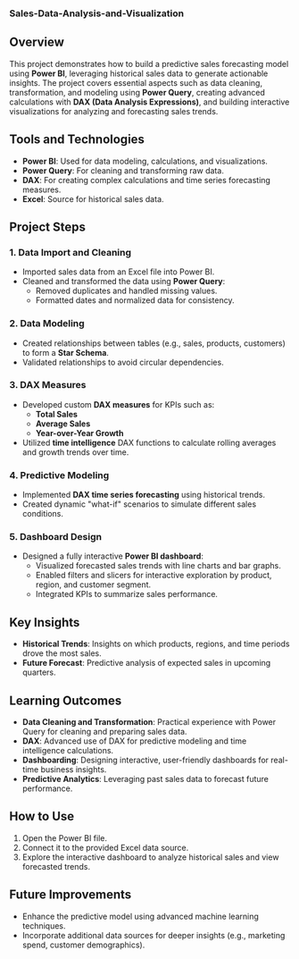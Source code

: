 ### **Sales-Data-Analysis-and-Visualization**

## Overview
This project demonstrates how to build a predictive sales forecasting model using **Power BI**, leveraging historical sales data to generate actionable insights. The project covers essential aspects such as data cleaning, transformation, and modeling using **Power Query**, creating advanced calculations with **DAX (Data Analysis Expressions)**, and building interactive visualizations for analyzing and forecasting sales trends. 

## Tools and Technologies
- **Power BI**: Used for data modeling, calculations, and visualizations.
- **Power Query**: For cleaning and transforming raw data.
- **DAX**: For creating complex calculations and time series forecasting measures.
- **Excel**: Source for historical sales data.

## Project Steps

### 1. Data Import and Cleaning
- Imported sales data from an Excel file into Power BI.
- Cleaned and transformed the data using **Power Query**:
  - Removed duplicates and handled missing values.
  - Formatted dates and normalized data for consistency.
  
### 2. Data Modeling
- Created relationships between tables (e.g., sales, products, customers) to form a **Star Schema**.
- Validated relationships to avoid circular dependencies.

### 3. DAX Measures
- Developed custom **DAX measures** for KPIs such as:
  - **Total Sales**
  - **Average Sales**
  - **Year-over-Year Growth**
- Utilized **time intelligence** DAX functions to calculate rolling averages and growth trends over time.

### 4. Predictive Modeling
- Implemented **DAX time series forecasting** using historical trends.
- Created dynamic "what-if" scenarios to simulate different sales conditions.

### 5. Dashboard Design
- Designed a fully interactive **Power BI dashboard**:
  - Visualized forecasted sales trends with line charts and bar graphs.
  - Enabled filters and slicers for interactive exploration by product, region, and customer segment.
  - Integrated KPIs to summarize sales performance.

## Key Insights
- **Historical Trends**: Insights on which products, regions, and time periods drove the most sales.
- **Future Forecast**: Predictive analysis of expected sales in upcoming quarters.
  
## Learning Outcomes
- **Data Cleaning and Transformation**: Practical experience with Power Query for cleaning and preparing sales data.
- **DAX**: Advanced use of DAX for predictive modeling and time intelligence calculations.
- **Dashboarding**: Designing interactive, user-friendly dashboards for real-time business insights.
- **Predictive Analytics**: Leveraging past sales data to forecast future performance.

## How to Use
1. Open the Power BI file.
2. Connect it to the provided Excel data source.
3. Explore the interactive dashboard to analyze historical sales and view forecasted trends.
  
## Future Improvements
- Enhance the predictive model using advanced machine learning techniques.
- Incorporate additional data sources for deeper insights (e.g., marketing spend, customer demographics).

